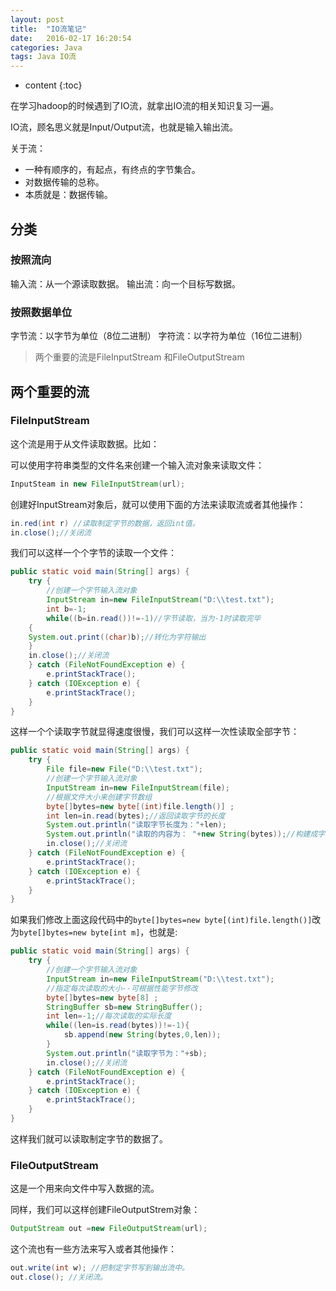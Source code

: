 ```yaml
---
layout: post
title:  "IO流笔记"
date:   2016-02-17 16:20:54
categories: Java
tags: Java IO流
---
```


* content
{:toc}


在学习hadoop的时候遇到了IO流，就拿出IO流的相关知识复习一遍。

IO流，顾名思义就是Input/Output流，也就是输入输出流。

关于流：

- 一种有顺序的，有起点，有终点的字节集合。
- 对数据传输的总称。
- 本质就是：数据传输。

## 分类

### 按照流向

  输入流：从一个源读取数据。
  输出流：向一个目标写数据。

### 按照数据单位

  字节流：以字节为单位（8位二进制）
  字符流：以字符为单位（16位二进制）

>两个重要的流是FileInputStream 和FileOutputStream 

## 两个重要的流

### FileInputStream

这个流是用于从文件读取数据。比如：

可以使用字符串类型的文件名来创建一个输入流对象来读取文件：

```java
InputSteam in new FileInputStream(url);
```

创建好InputStream对象后，就可以使用下面的方法来读取流或者其他操作：

```java
in.red(int r) //读取制定字节的数据，返回int值。
in.close();//关闭流
```

我们可以这样一个个字节的读取一个文件：

```java
public static void main(String[] args) {	
	try {
		//创建一个字节输入流对象
		InputStream in=new FileInputStream("D:\\test.txt");
		int b=-1;
		while((b=in.read())!=-1)//字节读取，当为-1时读取完毕
	{
	System.out.print((char)b);//转化为字符输出
	}
	in.close();//关闭流
	} catch (FileNotFoundException e) {
		e.printStackTrace();
	} catch (IOException e) {
		e.printStackTrace();
	}
}
```

这样一个个读取字节就显得速度很慢，我们可以这样一次性读取全部字节：

```java
public static void main(String[] args) {
	try {
		File file=new File("D:\\test.txt");
		//创建一个字节输入流对象	
		InputStream in=new FileInputStream(file);
		//根据文件大小来创建字节数组
		byte[]bytes=new byte[(int)file.length()] ;
		int len=in.read(bytes);//返回读取字节的长度
		System.out.println("读取字节长度为："+len);
		System.out.println("读取的内容为： "+new String(bytes));//构建成字符串输出
		in.close();//关闭流
	} catch (FileNotFoundException e) {
		e.printStackTrace();
	} catch (IOException e) {
		e.printStackTrace();
	}
}
```

如果我们修改上面这段代码中的`byte[]bytes=new byte[(int)file.length()]`改为`byte[]bytes=new byte[int m]`，也就是:

```java
public static void main(String[] args) {
	try {
		//创建一个字节输入流对象
		InputStream in=new FileInputStream("D:\\test.txt");
		//指定每次读取的大小--可根据性能字节修改
		byte[]bytes=new byte[8] ;
		StringBuffer sb=new StringBuffer();
		int len=-1;//每次读取的实际长度
		while((len=is.read(bytes))!=-1){
			sb.append(new String(bytes,0,len));
		}
		System.out.println("读取字节为："+sb);
		in.close();//关闭流
	} catch (FileNotFoundException e) {
		e.printStackTrace();
	} catch (IOException e) {
		e.printStackTrace();
	}
}
```

这样我们就可以读取制定字节的数据了。

### FileOutputStream

这是一个用来向文件中写入数据的流。

同样，我们可以这样创建FileOutputStrem对象：

```java
OutputStream out =new FileOutputStream(url);
```

这个流也有一些方法来写入或者其他操作：

```java
out.write(int w); //把制定字节写到输出流中。
out.close(); //关闭流。
```
